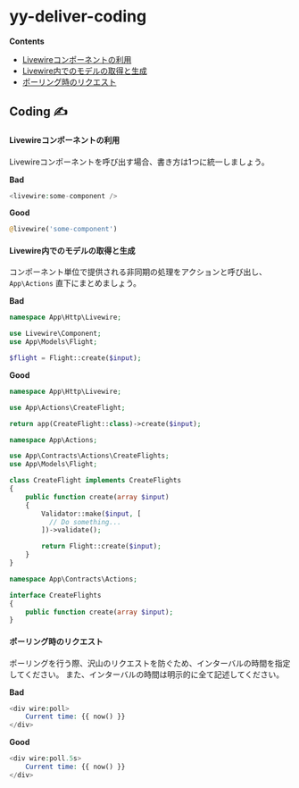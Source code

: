 # yy-deliver-coding

**Contents**
- [Livewireコンポーネントの利用](#livewireコンポーネントの利用)
- [Livewire内でのモデルの取得と生成](#livewire内でのモデルの取得と生成)
- [ポーリング時のリクエスト](#ポーリング時のリクエスト)


## Coding ✍️

#### Livewireコンポーネントの利用
Livewireコンポーネントを呼び出す場合、書き方は1つに統一しましょう。

**Bad**
```PHP
<livewire:some-component />
```

**Good**
```PHP
@livewire('some-component')
```


#### Livewire内でのモデルの取得と生成
コンポーネント単位で提供される非同期の処理をアクションと呼び出し、 `App\Actions` 直下にまとめましょう。

**Bad**

```PHP
namespace App\Http\Livewire;

use Livewire\Component;
use App\Models\Flight;

$flight = Flight::create($input);
```

**Good**
```PHP
namespace App\Http\Livewire;

use App\Actions\CreateFlight;

return app(CreateFlight::class)->create($input);
```


```PHP
namespace App\Actions;

use App\Contracts\Actions\CreateFlights;
use App\Models\Flight;

class CreateFlight implements CreateFlights
{
    public function create(array $input)
    {
        Validator::make($input, [
          // Do something...
        ])->validate();

        return Flight::create($input);
    }
}
```


```PHP
namespace App\Contracts\Actions;

interface CreateFlights
{
    public function create(array $input);
}
```

#### ポーリング時のリクエスト

ポーリングを行う際、沢山のリクエストを防ぐため、インターバルの時間を指定してください。
また、インターバルの時間は明示的に全て記述してください。

**Bad**

```PHP
<div wire:poll>
    Current time: {{ now() }}
</div>
```

**Good**

```PHP
<div wire:poll.5s>
    Current time: {{ now() }}
</div>
```
```
